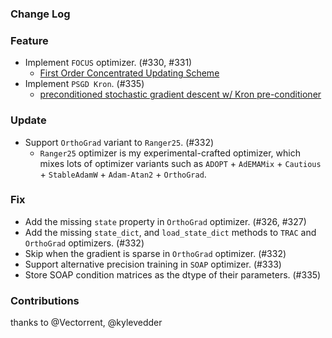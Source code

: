 ### Change Log

### Feature

* Implement `FOCUS` optimizer. (#330, #331)
    * [First Order Concentrated Updating Scheme](https://arxiv.org/abs/2501.12243) 
* Implement `PSGD Kron`. (#335)
    * [preconditioned stochastic gradient descent w/ Kron pre-conditioner](https://arxiv.org/abs/1512.04202) 

### Update

* Support `OrthoGrad` variant to `Ranger25`. (#332)
  * `Ranger25` optimizer is my experimental-crafted optimizer, which mixes lots of optimizer variants such as `ADOPT` + `AdEMAMix` + `Cautious` + `StableAdamW` + `Adam-Atan2` + `OrthoGrad`.

### Fix

* Add the missing `state` property in `OrthoGrad` optimizer. (#326, #327)
* Add the missing `state_dict`, and `load_state_dict` methods to `TRAC` and `OrthoGrad` optimizers. (#332)
* Skip when the gradient is sparse in `OrthoGrad` optimizer. (#332)
* Support alternative precision training in `SOAP` optimizer. (#333)
* Store SOAP condition matrices as the dtype of their parameters. (#335)

### Contributions

thanks to @Vectorrent, @kylevedder
